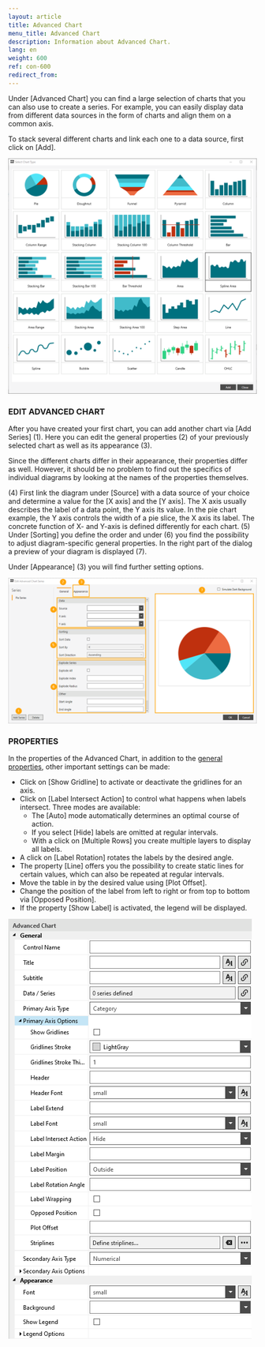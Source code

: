 ```yaml
---
layout: article
title: Advanced Chart
menu_title: Advanced Chart
description: Information about Advanced Chart.
lang: en
weight: 600
ref: con-600
redirect_from:
---
```


Under [Advanced Chart] you can find a large selection of charts that you can also use to create a series. 
For example, you can easily display data from different data sources in the form of charts and align them on a common axis.  

To stack several different charts and link each one to a data source, first click on [Add]. 

![image_0](/assets/images/Controls/advanced-chart/advancedchart-00.png)


### EDIT ADVANCED CHART 

After you have created your first chart, you can add another chart via [Add Series] (1). 
Here you can edit the general properties (2) of your previously selected chart as well as its appearance (3). 

Since the different charts differ in their appearance, their properties differ as well. 
However, it should be no problem to find out the specifics of individual diagrams by looking at the names of the properties themselves. 

(4) First link the diagram under [Source] with a data source of your choice and determine a value for the [X axis] and the [Y axis]. 
The X axis usually describes the label of a data point, the Y axis its value. 
In the pie chart example, the Y axis controls the width of a pie slice, the X axis its label. 
The concrete function of X- and Y-axis is defined differently for each chart. 
(5) Under [Sorting] you define the order and under (6) you find the possibility to adjust diagram-specific general properties. 
In the right part of the dialog a preview of your diagram is displayed (7). 

Under [Appearance] (3) you will find further setting options. 

![image_1](/assets/images/Controls/advanced-chart/advancedchart-01.png)

### PROPERTIES

In the properties of the Advanced Chart, in addition to the [general properties](/controls/en-general-properties.html), other important settings can be made:

* Click on [Show Gridline] to activate or deactivate the gridlines for an axis. 
* Click on [Label Intersect Action] to control what happens when labels intersect. Three modes are available:
	* The [Auto] mode automatically determines an optimal course of action. 
	* If you select [Hide] labels are omitted at regular intervals. 
	* With a click on [Multiple Rows] you create multiple layers to display all labels. 
* A click on [Label Rotation] rotates the labels by the desired angle. 
* The property [Line] offers you the possibility to create static lines for certain values, which can also be repeated at regular intervals.
* Move the table in by the desired value using [Plot Offset]. 
* Change the position of the label from left to right or from top to bottom via [Opposed Position]. 
*  If the property [Show Label] is activated, the legend will be displayed. 

![image_3](/assets/images/Controls/advanced-chart/advancedchart-03.png)